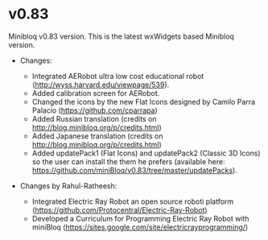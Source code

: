 v0.83
=====

Minibloq v0.83 version. This is the latest wxWidgets based Minibloq version.

- Changes:
    - Integrated AERobot ultra low cost educational robot (http://wyss.harvard.edu/viewpage/539).
	- Added calibration screen for AERobot.
	- Changed the icons by the new Flat Icons designed by Camilo Parra Palacio (https://github.com/cparrapa)
    - Added Russian translation (credits on http://blog.minibloq.org/p/credits.html)
    - Added Japanese translation (credits on http://blog.minibloq.org/p/credits.html)
	- Added updatePack1 (Flat Icons) and updatePack2 (Classic 3D Icons) so the user can install the them he prefers (available here: https://github.com/miniBloq/v0.83/tree/master/updatePacks).

- Changes by Rahul-Ratheesh:
	- Integrated Electric Ray Robot an open source roboti platform (https://github.com/Protocentral/Electric-Ray-Robot)
	- Developed a Curriculum for Programming Electric Ray Robot with miniBloq (https://sites.google.com/site/electricrayprogramming/)

